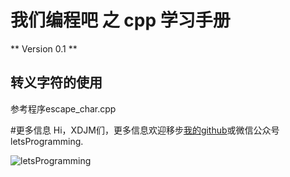# 我们编程吧 之 cpp 学习手册
** Version 0.1 **

## 转义字符的使用
参考程序escape_char.cpp

#更多信息
Hi，XDJM们，更多信息欢迎移步[我的github](https://github.com/shaoguangleo)或微信公众号letsProgramming.

![letsProgramming](http://img.blog.csdn.net/20160128231400788)
